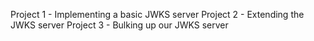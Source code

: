 Project 1 - Implementing a basic JWKS server
Project 2 - Extending the JWKS server
Project 3 - Bulking up our JWKS server

